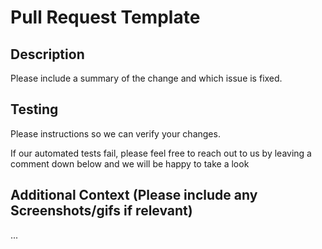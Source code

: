 # Pull Request Template

## Description

Please include a summary of the change and which issue is fixed. 

## Testing

Please instructions so we can verify your changes.

If our automated tests fail, please feel free to reach out to us by leaving a comment down below and we will be happy to take a look

## Additional Context (Please include any Screenshots/gifs if relevant)

...

<!--- Thanks for opening this pull request! --->
